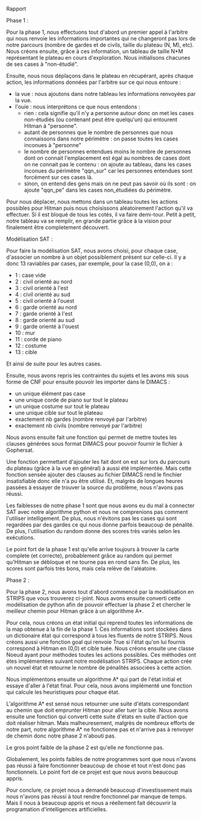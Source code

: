 Rapport 



Phase 1 :

Pour la phase 1, nous effectuons tout d'abord un premier appel à l'arbitre qui nous renvoie les informations importantes qui ne changeront pas lors de notre parcours (nombre de gardes et de civils, taille du plateau (N, M), etc). Nous créons ensuite, grâce à ces information, un tableau de taille N*M représentant le plateau en cours d'exploration. Nous initialisons chacunes de ses cases à "non-étudié".

Ensuite, nous nous déplaçons dans le plateau en récupérant, après chaque action, les informations données par l'arbitre sur ce qui nous entoure :
 - la vue : nous ajoutons dans notre tableau les informations renvoyées par la vue.
 - l'ouie : nous interprétons ce que nous entendons : 
    - rien : cela signifie qu'il n'y a personne autour donc on met les cases non-étudiés (ou contenant peut être quelqu'un) qui entourent Hitman à "personne".
    - autant de personnes que le nombre de personnes que nous connaissons dans notre périmètre : on passe toutes les cases inconues à "personne"
    - le nombre de personnes entendues moins le nombre de personnes dont on connait l'emplacement est égal au nombres de cases dont on ne connait pas le contenu : on ajoute au tableau, dans les cases inconues du périmètre "qqn_sur" car les personnes entendues sont forcément sur ces cases là.
    - sinon, on entend des gens mais on ne peut pas savoir où ils sont : on ajoute "qqn_pe" dans les cases non_étudiées du périmètre.

Pour nous déplacer, nous mettons dans un tableau toutes les actions possibles pour Hitman puis nous choisissons aléatoirement l'action qu'il va effectuer. Si il est bloqué de tous les cotés, il va faire demi-tour. Petit à petit, notre tableau va se remplir, en grande partie grâce à la vision pour finalement être completement découvert.



Modélisation SAT :

Pour faire la modélisation SAT, nous avons choisi, pour chaque case, d'associer un nombre à un objet possiblement présent sur celle-ci. Il y a donc 13 raviables par cases, par exemple, pour la case (0,0), on a :
 - 1 : case vide 
 - 2 : civil orienté au nord
 - 3 : civil orienté à l'est 
 - 4 : civil orienté au sud
 - 5 : civil orienté à l'ouest
 - 6 : garde orienté au nord
 - 7 : garde orienté à l'est 
 - 8 : garde orienté au sud
 - 9 : garde orienté à l'ouest
 - 10 : mur
 - 11 : corde de piano
 - 12 : costume 
 - 13 : cible

Et ainsi de suite pour les autres cases.

Ensuite, nous avons repris les contraintes du sujets et les avons mis sous forme de CNF pour ensuite pouvoir les importer dans le DIMACS :
 - un unique élément pas case
 - une unique corde de piano sur tout le plateau 
 - un unique costume sur tout le plateau 
 - une unique cible sur tout le plateau 
 - exactement nb gardes (nombre renvoyé par l'arbitre) 
- exactement nb civils (nombre renvoyé par l'arbitre) 

Nous avons ensuite fait une fonction qui permet de mettre toutes les clauses générées sous format DIMACS pour pouvoir fournir le fichier à Gophersat.

Une fonction permettant d'ajouter les fait dont on est sur lors du parcours du plateau (grâce à la vue en général) à aussi été implémentée. Mais cette fonction sensée ajouter des clauses au fichier DIMACS rend le finchier insatisfiable donc elle n'a pu être utilisé. Et, malgrès de longues heures passées à essayer de trouver la source du problème, nous n'avons pas réussi.



Les faiblesses de notre phase 1 sont que nous avons eu du mal à connecter SAT avec notre algorithme python et nous ne comprenions pas comment l'utiliser intelligement. De plus, nous n'évitons pas les cases qui sont regardées par des gardes ce qui nous donne parfois beaucoup de pénalité. De plus, l'utilisation du random donne des scores très variés selon les exécutions.

Le point fort de la phase 1 est qu'elle arrive toujours à trouver la carte complete (et correcte), probablement grâce au random qui permet qu'Hitman se débloque et ne tourne pas en rond sans fin. De plus, les scores sont parfois très bons, mais cela relève de l'aléatoire.


Phase 2 :

Pour la phase 2, nous avons tout d'abord commencé par la modélisation en STRIPS que vous trouverez ci-joint. Nous avons ensuite converti cette modélisation de python afin de pouvoir effectuer la phase 2 et chercher le meilleur chemin pour Hitman grâce à un algorithme A*. 

Pour cela, nous créons un état initial qui reprend toutes les informations de la map obtenue à la fin de la phase 1. Ces informations sont stockées dans un dictionaire état qui correspond à tous les fluents de notre STRIPS. Nous créons aussi une fonction goal qui renvoie True si l'état qu'on lui fournis correspond à Hitman en (0,0) et cible tuée.
Nous créons ensuite une classe Noeud ayant pour méthodes toutes les actions possibles. Ces méthodes ont étes implémentées suivant notre modélisation STRIPS. Chaque action crée un nouvel état et retourne le nombre de pénalités associées à cette action. 

Nous implémentons ensuite un algorithme A* qui part de l'état initial et essaye d'aller à l'état final. Pour cela, nous avons implémenté une fonction qui calcule les heuristiques pour chaque état.

L'algorithme A* est sensé nous retourner une suite d'états correspondant au chemin que doit emprunter Hitman pour aller tuer la cible. Nous avons ensuite une fonction qui converti cette suite d'états en suite d'action que doit réaliser hitman.
Mais malheuresement, malgrès de nombreux efforts de notre part, notre algorithme A* ne fonctionne pas et n'arrive pas à renvoyer de chemin donc notre phase 2 n'abouti pas.

Le gros point faible de la phase 2 est qu'elle ne fonctionne pas. 


Globalement, les points faibles de notre programmes sont que nous n'avons pas réussi à faire fonctionner beaucoup de chose et tout n'est donc pas fonctionnels.
Le point fort de ce projet est que nous avons beaucoup appris.

Pour conclure, ce projet nous a demandé beaucoup d'investissement mais nous n'avons pas réussi à tout rendre fonctionnel par manque de temps. Mais il nous à beaucoup appris et nous a réellement fait découvrir la programation d'intelligences artificielles.


